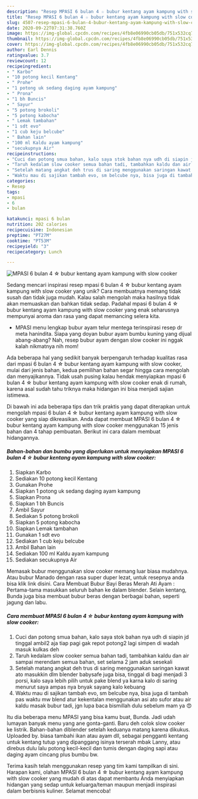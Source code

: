 ```yaml
---
description: "Resep MPASI 6 bulan 4 ☆ bubur kentang ayam kampung with slow cooker Anti Gagal"
title: "Resep MPASI 6 bulan 4 ☆ bubur kentang ayam kampung with slow cooker Anti Gagal"
slug: 4507-resep-mpasi-6-bulan-4-bubur-kentang-ayam-kampung-with-slow-cooker-anti-gagal
date: 2020-09-22T07:31:38.760Z
image: https://img-global.cpcdn.com/recipes/4fb8e06990cb05db/751x532cq70/mpasi-6-bulan-4-☆-bubur-kentang-ayam-kampung-with-slow-cooker-foto-resep-utama.jpg
thumbnail: https://img-global.cpcdn.com/recipes/4fb8e06990cb05db/751x532cq70/mpasi-6-bulan-4-☆-bubur-kentang-ayam-kampung-with-slow-cooker-foto-resep-utama.jpg
cover: https://img-global.cpcdn.com/recipes/4fb8e06990cb05db/751x532cq70/mpasi-6-bulan-4-☆-bubur-kentang-ayam-kampung-with-slow-cooker-foto-resep-utama.jpg
author: Earl Dennis
ratingvalue: 3.7
reviewcount: 12
recipeingredient:
- " Karbo"
- "10 potong kecil Kentang"
- " Prohe"
- "1 potong uk sedang daging ayam kampung"
- " Prona"
- "1 bh Buncis"
- " Sayur"
- "5 potong brokoli"
- "5 potong kabocha"
- " Lemak tambahan"
- "1 sdt evo"
- "1 cub keju belcube"
- " Bahan lain"
- "100 ml Kaldu ayam kampung"
- "secukupnya Air"
recipeinstructions:
- "Cuci dan potong smua bahan, kalo saya stok bahan nya udh di siapin jd tinggal ambil2 aja tiap pagi gak repot potong2 lagi simpen di wadah masuk kulkas deh"
- "Taruh kedalam slow cooker semua bahan tadi, tambahkan kaldu dan air sampai merendam semua bahan, set selama 2 jam aduk sesekali"
- "Setelah matang angkat deh trus di saring menggunakan saringan kawat ato masukkin dlm blender babysafe juga bisa, tinggal di bagi menjadi 3 porsi, kalo saya lebih pilih untuk pake blend ya karna kalo di saring menurut saya ampas nya bnyak sayang kalo kebuang"
- "Waktu mau di sajikan tambah evo, sm belcube nya, bisa juga di tambah pas waktu mw blend atur kekentalan menggunakan asi ato sufor atau air kaldu masak bubur tadi, jgn lupa baca bismillah dulu sebelum mam ya 😍"
categories:
- Resep
tags:
- mpasi
- 6
- bulan

katakunci: mpasi 6 bulan 
nutrition: 202 calories
recipecuisine: Indonesian
preptime: "PT27M"
cooktime: "PT53M"
recipeyield: "3"
recipecategory: Lunch

---
```



![MPASI 6 bulan 4 ☆ bubur kentang ayam kampung with slow cooker](https://img-global.cpcdn.com/recipes/4fb8e06990cb05db/751x532cq70/mpasi-6-bulan-4-☆-bubur-kentang-ayam-kampung-with-slow-cooker-foto-resep-utama.jpg)

Sedang mencari inspirasi resep mpasi 6 bulan 4 ☆ bubur kentang ayam kampung with slow cooker yang unik? Cara membuatnya memang tidak susah dan tidak juga mudah. Kalau salah mengolah maka hasilnya tidak akan memuaskan dan bahkan tidak sedap. Padahal mpasi 6 bulan 4 ☆ bubur kentang ayam kampung with slow cooker yang enak seharusnya mempunyai aroma dan rasa yang dapat memancing selera kita.

- MPASI menu lengkap bubur ayam telur mentega terinspirasi resep dr meta hanindita. Siapa yang doyan bubur ayam bumbu kuning yang dijual abang-abang? Nah, resep bubur ayam dengan slow cooker ini nggak kalah nikmatnya nih mom!

Ada beberapa hal yang sedikit banyak berpengaruh terhadap kualitas rasa dari mpasi 6 bulan 4 ☆ bubur kentang ayam kampung with slow cooker, mulai dari jenis bahan, kedua pemilihan bahan segar hingga cara mengolah dan menyajikannya. Tidak usah pusing kalau hendak menyiapkan mpasi 6 bulan 4 ☆ bubur kentang ayam kampung with slow cooker enak di rumah, karena asal sudah tahu triknya maka hidangan ini bisa menjadi sajian istimewa.


Di bawah ini ada beberapa tips dan trik praktis yang dapat diterapkan untuk mengolah mpasi 6 bulan 4 ☆ bubur kentang ayam kampung with slow cooker yang siap dikreasikan. Anda dapat membuat MPASI 6 bulan 4 ☆ bubur kentang ayam kampung with slow cooker menggunakan 15 jenis bahan dan 4 tahap pembuatan. Berikut ini cara dalam membuat hidangannya.

<!--inarticleads1-->

##### Bahan-bahan dan bumbu yang diperlukan untuk menyiapkan MPASI 6 bulan 4 ☆ bubur kentang ayam kampung with slow cooker:

1. Siapkan  Karbo
1. Sediakan 10 potong kecil Kentang
1. Gunakan  Prohe
1. Siapkan 1 potong uk sedang daging ayam kampung
1. Siapkan  Prona
1. Siapkan 1 bh Buncis
1. Ambil  Sayur
1. Sediakan 5 potong brokoli
1. Siapkan 5 potong kabocha
1. Siapkan  Lemak tambahan
1. Gunakan 1 sdt evo
1. Sediakan 1 cub keju belcube
1. Ambil  Bahan lain
1. Sediakan 100 ml Kaldu ayam kampung
1. Sediakan secukupnya Air


Memasak bubur menggunakan slow cooker memang luar biasa mudahnya. Atau bubur Manado dengan rasa super duper lezat, untuk resepnya anda bisa klik link disini. Cara Membuat Bubur Bayi Beras Merah Ati Ayam : Pertama-tama masukkan seluruh bahan ke dalam blender. Selain kentang, Bunda juga bisa membuat bubur beras dengan berbagai bahan, seperti jagung dan labu. 

<!--inarticleads2-->

##### Cara membuat MPASI 6 bulan 4 ☆ bubur kentang ayam kampung with slow cooker:

1. Cuci dan potong smua bahan, kalo saya stok bahan nya udh di siapin jd tinggal ambil2 aja tiap pagi gak repot potong2 lagi simpen di wadah masuk kulkas deh
1. Taruh kedalam slow cooker semua bahan tadi, tambahkan kaldu dan air sampai merendam semua bahan, set selama 2 jam aduk sesekali
1. Setelah matang angkat deh trus di saring menggunakan saringan kawat ato masukkin dlm blender babysafe juga bisa, tinggal di bagi menjadi 3 porsi, kalo saya lebih pilih untuk pake blend ya karna kalo di saring menurut saya ampas nya bnyak sayang kalo kebuang
1. Waktu mau di sajikan tambah evo, sm belcube nya, bisa juga di tambah pas waktu mw blend atur kekentalan menggunakan asi ato sufor atau air kaldu masak bubur tadi, jgn lupa baca bismillah dulu sebelum mam ya 😍


Itu dia beberapa menu MPASI yang bisa kamu buat, Bunda. Jadi udah lumayan banyak menu yang ane gonta-ganti. Baru deh colok slow cooker ke listrik. Bahan-bahan diblender setelah keduanya matang karena dikukus. Uploaded by. biasa tambahi ikan atau ayam dll, sebagai pengganti kentang untuk kentang tutup yang dipanggang isinya terserah mbak Lanny, atau direbus dulu lalu potong kecil-kecil dan tumis dengan daging sapi atau daging ayam cincang plus bumbu bw. 

Terima kasih telah menggunakan resep yang tim kami tampilkan di sini. Harapan kami, olahan MPASI 6 bulan 4 ☆ bubur kentang ayam kampung with slow cooker yang mudah di atas dapat membantu Anda menyiapkan hidangan yang sedap untuk keluarga/teman maupun menjadi inspirasi dalam berbisnis kuliner. Selamat mencoba!
